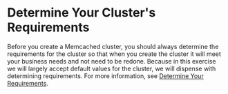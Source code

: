 # Determine Your Cluster's Requirements<a name="getting-started-determine-requirements"></a>

Before you create a Memcached cluster, you should always determine the requirements for the cluster so that when you create the cluster it will meet your business needs and not need to be redone\. Because in this exercise we will largely accept default values for the cluster, we will dispense with determining requirements\. For more information, see [Determine Your Requirements](cluster-create-determine-requirements.md)\.